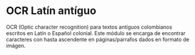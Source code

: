 # OCR Latín antíguo
OCR (Optic character recognition) para textos antíguos colombianos escritos en Latín o Español colonial. Este módulo se encarga de encontrar caracteres con hasta ascendente en páginas/parrafos dados en formato de imágen.
